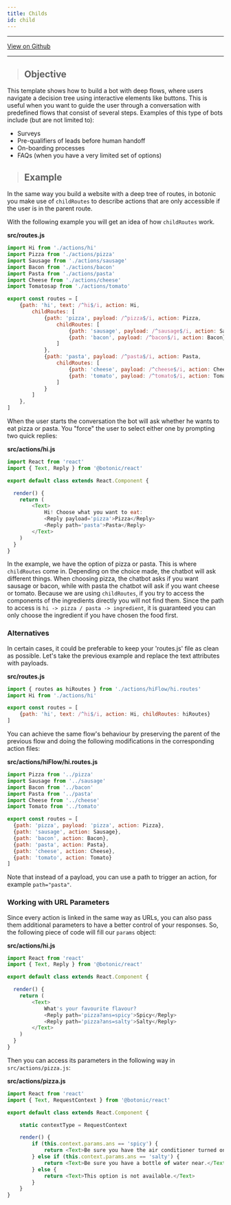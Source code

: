 ```yaml
---
title: Childs
id: child
---
```


---

[<u>View on Github</u>](https://github.com/hubtype/botonic/tree/master/packages/botonic-cli/templates/childs)

---

> ## Objective

This template shows how to build a bot with deep flows, where users navigate a decision tree using interactive elements like buttons. This is useful when you want to guide the user through a conversation with predefined flows that consist of several steps. Examples of this type of bots include (but are not limited to):

* Surveys
* Pre-qualifiers of leads before human handoff
* On-boarding processes
* FAQs (when you have a very limited set of options)

> ## Example

In the same way you build a website with a deep tree of routes, in botonic you make use of `childRoutes` to describe actions that are only accessible if the user is in the parent route.

With the following example you will get an idea of how `childRoutes` work.

**src/routes.js**

```javascript
import Hi from './actions/hi'
import Pizza from './actions/pizza'
import Sausage from './actions/sausage'
import Bacon from './actions/bacon'
import Pasta from './actions/pasta'
import Cheese from './actions/cheese'
import Tomatosap from './actions/tomato'

export const routes = [
    {path: 'hi', text: /^hi$/i, action: Hi,
        childRoutes: [
            {path: 'pizza', payload: /^pizza$/i, action: Pizza, 
                childRoutes: [
                    {path: 'sausage', payload: /^sausage$/i, action: Sausage},
                    {path: 'bacon', payload: /^bacon$/i, action: Bacon}
                ]
            },
            {path: 'pasta', payload: /^pasta$/i, action: Pasta, 
                childRoutes: [
                    {path: 'cheese', payload: /^cheese$/i, action: Cheese},
                    {path: 'tomato', payload: /^tomato$/i, action: Tomato}
                ]
            }
        ]
    },
]
```

When the user starts the conversation the bot will ask whether he wants to eat pizza or pasta. You "force" the user to select either one by prompting two quick replies:

**src/actions/hi.js**

```javascript
import React from 'react'
import { Text, Reply } from '@botonic/react'

export default class extends React.Component {

  render() {
    return (
        <Text>
            Hi! Choose what you want to eat:
            <Reply payload='pizza'>Pizza</Reply>
            <Reply path='pasta'>Pasta</Reply>
        </Text>
    )
  }
}
```

In the example, we have the option of pizza or pasta. This is where `childRoutes` come in. Depending on the choice made, the chatbot will ask different things. When choosing pizza, the chatbot asks if you want sausage or bacon, while with pasta the chatbot will ask if you want cheese or tomato. 
Because we are using `childRoutes`, if you try to access the components of the ingredients directly you will not find them. Since the path to access is `hi -> pizza / pasta -> ingredient`, it is guaranteed you can only choose the ingredient if you have chosen the food first.

### Alternatives

In certain cases, it could be preferable to keep your 'routes.js' file as clean as possible. Let's take the previous example and replace the text attributes with payloads.

**src/routes.js**

```javascript
import { routes as hiRoutes } from './actions/hiFlow/hi.routes'
import Hi from './actions/hi'

export const routes = [
    {path: 'hi', text: /^hi$/i, action: Hi, childRoutes: hiRoutes}
] 
```
You can achieve the same flow's behaviour by preserving the parent of the previous flow and doing the following modifications in the corresponding action files:

**src/actions/hiFlow/hi.routes.js**

```javascript
import Pizza from '../pizza'
import Sausage from '../sausage'
import Bacon from '../bacon'
import Pasta from '../pasta'
import Cheese from '../cheese'
import Tomato from '../tomato'

export const routes = [
  {path: 'pizza', payload: 'pizza', action: Pizza},
  {path: 'sausage', action: Sausage},
  {path: 'bacon', action: Bacon},
  {path: 'pasta', action: Pasta},
  {path: 'cheese', action: Cheese},
  {path: 'tomato', action: Tomato}
]

```


Note that instead of a payload, you can use a path to trigger an action, for example `path="pasta"`. 


### Working with URL Parameters

Since every action is linked in the same way as URLs, you can also pass them additional parameters to have a better control of your responses. So, the following piece of code will fill our `params` object:

**src/actions/hi.js**

```javascript
import React from 'react'
import { Text, Reply } from '@botonic/react'

export default class extends React.Component {

  render() {
    return (
        <Text>
            What's your favourite flavour?
            <Reply path='pizza?ans=spicy'>Spicy</Reply>
            <Reply path='pizza?ans=salty'>Salty</Reply>
        </Text>
    )
  }
}
```

Then you can access its parameters in the following way in `src/actions/pizza.js`:

**src/actions/pizza.js**

```javascript
import React from 'react'
import { Text, RequestContext } from '@botonic/react'

export default class extends React.Component {

    static contextType = RequestContext

    render() {
        if (this.context.params.ans == 'spicy') {
            return <Text>Be sure you have the air conditioner turned on.</Text>
        } else if (this.context.params.ans == 'salty') {
            return <Text>Be sure you have a bottle of water near.</Text>
        } else {
            return <Text>This option is not available.</Text>
        }
    }
}
```
